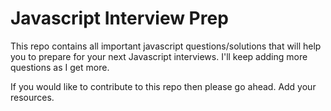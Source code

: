 # Javascript Interview Prep
This repo contains all important javascript questions/solutions that will help you to prepare for your next Javascript interviews. I'll keep adding more questions as I get more.

If you would like to contribute to this repo then please go ahead. Add your resources.
